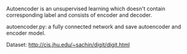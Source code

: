 Autoencoder is an unsupervised learning which doesn't contain corresponding label and consists of encoder and decoder.

autoencoder.py: a fully connected network and save autoencoder and encoder model.


Dataset: http://cis.jhu.edu/~sachin/digit/digit.html
